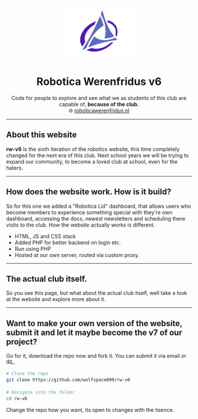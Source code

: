 <p align="center">
  <img src="images/logo-1000w.png" alt="Robotica Werenfridus Logo" width="200"/>
</p>

<h1 align="center">Robotica Werenfridus v6</h1>

<p align="center">
  Code for people to explore and see what we as students of this club are capable of, <strong>because of the club.</strong><br>
  🌐 <a href="https://roboticawerenfridus.nl" target="_blank">roboticawerenfridus.nl</a>
</p>

---

## About this website

**rw-v6** is the sixth iteration of the robotics website, this time completely changed for the next era of this club. Next school years we will be trying to expand our community, to become a loved club at school, even for the haters.

---

## How does the website work. How is it build?

So for this one we added a "Robotica Lid" dashboard, that allows users who become members to experience something special with they're own dashboard, accessing the docs, newest newsletters and scheduling there visits to the club.
How the website actually works is different.

* HTML, JS and CSS stack
* Added PHP for better backend on login etc.
* Run using PHP
* Hosted at our own server, routed via custom proxy.
---

## The actual club itself.

So you see this page, but what about the actual club itself, well take a look at the website and explore more about it.

---

## Want to make your own version of the website, submit it and let it maybe become the v7 of our project?

Go for it, download the repo now and fork it. You can submit it via email or IRL.
```bash
# Clone the repo
git clone https://github.com/wolfspace099/rw-v6

# Navigate into the folder
cd rw-v6
```

Change the repo how you want, its open to changes with the lisence.
